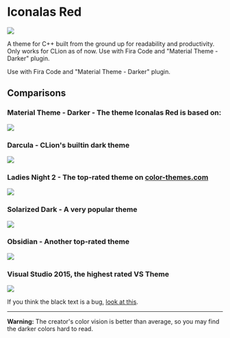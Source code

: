 # Iconalas Red
![](https://i.imgur.com/cH83ZlI.png)

A theme for C++ built from the ground up for readability and productivity. Only works for CLion as of now. Use with Fira Code and "Material Theme - Darker" plugin. 


Use with Fira Code and "Material Theme - Darker" plugin. 
## Comparisons
### Material Theme - Darker - The theme Iconalas Red is based on:

![](https://i.imgur.com/jIta06L.png)
### Darcula - CLion's builtin dark theme

![](https://i.imgur.com/jo3JyIZ.png)

### Ladies Night 2 - The top-rated theme on [color-themes.com](http://color-themes.com)

![](https://i.imgur.com/IJOAxs9.png)

### Solarized Dark - A very popular theme

![](https://i.imgur.com/0liPBZy.png)

### Obsidian - Another top-rated theme

![](https://i.imgur.com/VtJnrnF.png)

### Visual Studio 2015, the highest rated VS Theme

![](https://i.imgur.com/1MyOFh8.png)

If you think the black text is a bug, [look at this](https://i.imgur.com/VtJnrnF.png).

---

**Warning:** The creator's color vision is better than average, so you may find the darker colors hard to read.

